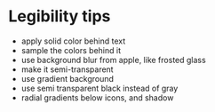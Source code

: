# Legibility tips

* apply solid color behind text
* sample the colors behind it
* use background blur from apple, like frosted glass
* make it semi-transparent
* use gradient background
* use semi transparent black instead of gray
* radial gradients below icons, and shadow